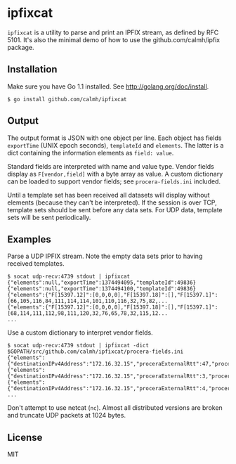 ipfixcat
========

`ipfixcat` is a utility to parse and print an IPFIX stream, as defined by
RFC 5101. It's also the minimal demo of how to use the
github.com/calmh/ipfix package.

Installation
------------

Make sure you have Go 1.1 installed. See http://golang.org/doc/install.

    $ go install github.com/calmh/ipfixcat

Output
------

The output format is JSON with one object per line. Each object has
fields `exportTime` (UNIX epoch seconds), `templateId` and `elements`.
The latter is a dict containing the information elements as `field: value`.

Standard fields are interpreted with name and value type. Vendor fields
display as `F[vendor,field]` with a byte array as value. A custom
dictionary can be loaded to support vendor fields; see
`procera-fields.ini` included.

Until a template set has been received all datasets will display without
elements (because they can't be interpreted). If the session is over
TCP, template sets should be sent before any data sets. For UDP data,
template sets will be sent periodically.

Examples
--------

Parse a UDP IPFIX stream. Note the empty data sets prior to having
received templates.

    $ socat udp-recv:4739 stdout | ipfixcat
    {"elements":null,"exportTime":1374494095,"templateId":49836}
    {"elements":null,"exportTime":1374494100,"templateId":49836}
    {"elements":{"F[15397.12]":[0,0,0,0],"F[15397.18]":[],"F[15397.1]":[66,105,116,84,111,114,114,101,110,116,32,75,82,...
    {"elements":{"F[15397.12]":[0,0,0,0],"F[15397.18]":[],"F[15397.1]":[68,114,111,112,98,111,120,32,76,65,78,32,115,12...
    ...

Use a custom dictionary to interpret vendor fields.

    $ socat udp-recv:4739 stdout | ipfixcat -dict $GOPATH/src/github.com/calmh/ipfixcat/procera-fields.ini 
    {"elements":{"destinationIPv4Address":"172.16.32.15","proceraExternalRtt":47,"proceraIncomingOctets":146,"proeraOut...
    {"elements":{"destinationIPv4Address":"172.16.32.15","proceraExternalRtt":3,"proceraIncomingOctets":140,"proceraOut...
    {"elements":{"destinationIPv4Address":"172.16.32.15","proceraExternalRtt":4,"proceraIncomingOctets":642,"proceraOut...
    ...

Don't attempt to use netcat (`nc`). Almost all distributed versions are
broken and truncate UDP packets at 1024 bytes.

License
-------

MIT
